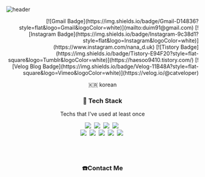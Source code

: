 ![header](https://capsule-render.vercel.app/api?type=waving&height=200&text=IM%20DONGUK&fontAlign=70&fontAlignY=40&color=gradient)
<p align='right'>
  [![Gmail Badge](https://img.shields.io/badge/Gmail-D14836?style=flat&logo=Gmail&logoColor=white)](mailto:duim91@gmail.com) 
  [![Instagram Badge](https://img.shields.io/badge/Instagram-9c38d1?style=flat&logo=Instagram&logoColor=white)](https://www.instagram.com/nana_d.uk) 
  [![Tistory Badge](https://img.shields.io/badge/Tistory-E94F20?style=flat-square&logo=Tumblr&logoColor=white)](https://haesoo9410.tistory.com/)
  [![Velog Blog Badge](https://img.shields.io/badge/Velog-11B48A?style=flat-square&logo=Vimeo&logoColor=white)](https://velog.io/@catveloper) 
</p>

<p align="center">🇰🇷 korean</p>

<h3 align="center">💪 Tech Stack </h3>

<p align="center"> Techs that I've used at least once </p>

<p align="center">
  <img src="https://img.shields.io/badge/Python-3766AB?style=flat-square&logo=Python&logoColor=white"/></a>&nbsp 
  <img src="https://img.shields.io/badge/Java-007396?style=flat-square&logo=Java&logoColor=white"/></a>&nbsp 
  <img src="https://img.shields.io/badge/Javascript-ffb13b?style=flat-square&logo=javascript&logoColor=white"/></a>&nbsp 
  <img src="https://img.shields.io/badge/css-1572B6?style=flat-square&logo=css3&logoColor=white"/></a>&nbsp 
  <br>
  <img src="https://img.shields.io/badge/SpringBoot-6DB33F?style=flat-square&logo=Spring&logoColor=white"/></a>&nbsp 
  <img src="https://img.shields.io/badge/Django-092E20?style=flat-square&logo=Django&logoColor=white"/></a>&nbsp 
  <img src="https://img.shields.io/badge/Thymeleaf-005F0F?style=flat-square&logo=Thymeleaf&logoColor=white"/></a>&nbsp 
  <img src="https://img.shields.io/badge/Mysql-4479A1?style=flat-square&logo=MySql&logoColor=white"/></a>&nbsp 
  <img src="https://img.shields.io/badge/PostgreSQL-4169E1?style=flat-square&logo=PostgreSQL&logoColor=white"/></a>&nbsp 
</p>

<br>
<!-- 
<h3 align="center">🪄 Blog 🪄</h3>

<div align="center" style="text-align:center">
  
  [![Velog's GitHub stats](https://velog-readme-stats.vercel.app/api?name=woo0_hooo&tag=기술면접대비)](https://velog.io/@woo0_hooo)
  [![Velog's GitHub stats](https://velog-readme-stats.vercel.app/api?name=woo0_hooo)](https://velog.io/@woo0_hooo)
  
</div> -->
  
<br>


<h3 align="center">☎️Contact Me</h3>
<p align="center">

</p>
<br>

